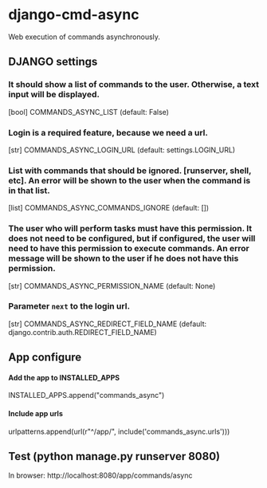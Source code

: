 # django-cmd-async
Web execution of commands asynchronously.

## DJANGO settings

### It should show a list of commands to the user. Otherwise, a text input will be displayed.
[bool] COMMANDS_ASYNC_LIST (default: False)

### Login is a required feature, because we need a url.
[str]  COMMANDS_ASYNC_LOGIN_URL  (default: settings.LOGIN_URL)

### List with commands that should be ignored. [runserver, shell, etc]. An error will be shown to the user when the command is in that list.
[list] COMMANDS_ASYNC_COMMANDS_IGNORE  (default: [])

### The user who will perform tasks must have this permission. It does not need to be configured, but if configured, the user will need to have this permission to execute commands. An error message will be shown to the user if he does not have this permission.
[str]  COMMANDS_ASYNC_PERMISSION_NAME  (default: None)

### Parameter `next` to the login url.
[str]  COMMANDS_ASYNC_REDIRECT_FIELD_NAME (default: django.contrib.auth.REDIRECT_FIELD_NAME)


## App configure

#### Add the app to INSTALLED_APPS
INSTALLED_APPS.append("commands_async")

#### Include app urls
urlpatterns.append(url(r"^/app/", include('commands_async.urls')))

## Test (python manage.py runserver 8080)
In browser: http://localhost:8080/app/commands/async
